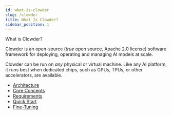 ```yaml
---
id: what-is-clowder
slug: /clowder
title: What Is Clowder?
sidebar_position: 1
---
```


What is Clowder?

Clowder is an open-source (_true_ open source, Apache 2.0 license) software framework for
deploying, operating and managing AI models at scale.

Clowder can be run on _any_ physical or virtual machine. Like any AI platform,
it runs best when dedicated chips, such as GPUs, TPUs, or other accelerators, are available.

* [Architecture](./architecture.mdx)
* [Core Concepts](./concepts.md)
* [Requirements](./requirements.md)
* [Quick Start](/docs/quickstart/)
* [Fine-Tuning](./fine-tuning.md)
